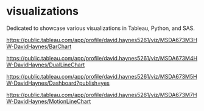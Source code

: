 # visualizations
Dedicated to showcase various visualizations in Tableau, Python, and SAS.

https://public.tableau.com/app/profile/david.haynes5261/viz/MSDA673M3HW-DavidHaynes/BarChart

https://public.tableau.com/app/profile/david.haynes5261/viz/MSDA673M4HW-DavidHaynes/DualLineChart

https://public.tableau.com/app/profile/david.haynes5261/viz/MSDA673M5HW-DavidHaynes/Dashboard?publish=yes

https://public.tableau.com/app/profile/david.haynes5261/viz/MSDA673M7HW-DavidHaynes/MotionLineChart
